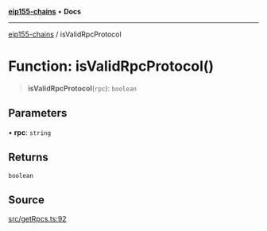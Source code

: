 [**eip155-chains**](../README.md) • **Docs**

***

[eip155-chains](../globals.md) / isValidRpcProtocol

# Function: isValidRpcProtocol()

> **isValidRpcProtocol**(`rpc`): `boolean`

## Parameters

• **rpc**: `string`

## Returns

`boolean`

## Source

[src/getRpcs.ts:92](https://github.com/ivanzzeth/eip155-chains/blob/22c7ef2cf5ad8b30c8773b9a336fe5b8ea173773/src/getRpcs.ts#L92)
